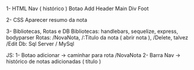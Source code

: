 1- HTML
    Nav ( histórico )
        Botao Add
    Header
    Main
        Div
    Foot

2- CSS 
    Aparecer resumo da nota 

3- Bibliotecas, Rotas e DB 
    Bibliotecas: handlebars, sequelize, express, bodyparser
    Rotas: /NovaNota, /:Titulo da nota ( abrir nota ), /Delete, talvez /Edit
    Db: Sql Server / MySql

JS:
1- Botao adicionar -> caminhar para rota /NovaNota
2- Barra Nav -> histórico de notas adicionadas ( título )
